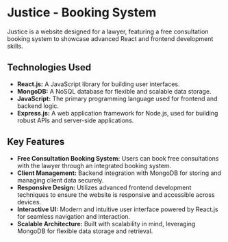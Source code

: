 # Justice - Booking System

Justice is a website designed for a lawyer, featuring a free consultation booking system to showcase advanced React and frontend development skills.


## Technologies Used

- **React.js:** A JavaScript library for building user interfaces.
- **MongoDB:** A NoSQL database for flexible and scalable data storage.
- **JavaScript:** The primary programming language used for frontend and backend logic.
- **Express.js:** A web application framework for Node.js, used for building robust APIs and server-side applications.


## Key Features

- **Free Consultation Booking System:** Users can book free consultations with the lawyer through an integrated booking system.
- **Client Management:** Backend integration with MongoDB for storing and managing client data securely.
- **Responsive Design:** Utilizes advanced frontend development techniques to ensure the website is responsive and accessible across devices.
- **Interactive UI:** Modern and intuitive user interface powered by React.js for seamless navigation and interaction.
- **Scalable Architecture:** Built with scalability in mind, leveraging MongoDB for flexible data storage and retrieval.

#
